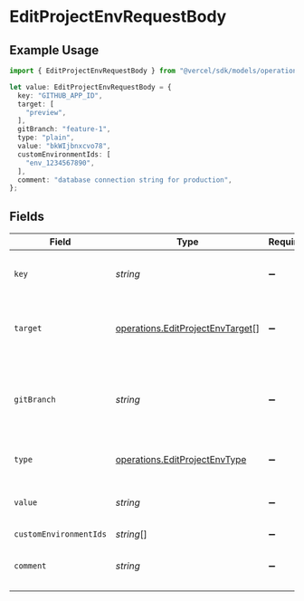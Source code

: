 # EditProjectEnvRequestBody

## Example Usage

```typescript
import { EditProjectEnvRequestBody } from "@vercel/sdk/models/operations";

let value: EditProjectEnvRequestBody = {
  key: "GITHUB_APP_ID",
  target: [
    "preview",
  ],
  gitBranch: "feature-1",
  type: "plain",
  value: "bkWIjbnxcvo78",
  customEnvironmentIds: [
    "env_1234567890",
  ],
  comment: "database connection string for production",
};
```

## Fields

| Field                                                                                | Type                                                                                 | Required                                                                             | Description                                                                          | Example                                                                              |
| ------------------------------------------------------------------------------------ | ------------------------------------------------------------------------------------ | ------------------------------------------------------------------------------------ | ------------------------------------------------------------------------------------ | ------------------------------------------------------------------------------------ |
| `key`                                                                                | *string*                                                                             | :heavy_minus_sign:                                                                   | The name of the environment variable                                                 | GITHUB_APP_ID                                                                        |
| `target`                                                                             | [operations.EditProjectEnvTarget](../../models/operations/editprojectenvtarget.md)[] | :heavy_minus_sign:                                                                   | The target environment of the environment variable                                   | [<br/>"preview"<br/>]                                                                |
| `gitBranch`                                                                          | *string*                                                                             | :heavy_minus_sign:                                                                   | If defined, the git branch of the environment variable (must have target=preview)    | feature-1                                                                            |
| `type`                                                                               | [operations.EditProjectEnvType](../../models/operations/editprojectenvtype.md)       | :heavy_minus_sign:                                                                   | The type of environment variable                                                     | plain                                                                                |
| `value`                                                                              | *string*                                                                             | :heavy_minus_sign:                                                                   | The value of the environment variable                                                | bkWIjbnxcvo78                                                                        |
| `customEnvironmentIds`                                                               | *string*[]                                                                           | :heavy_minus_sign:                                                                   | N/A                                                                                  |                                                                                      |
| `comment`                                                                            | *string*                                                                             | :heavy_minus_sign:                                                                   | A comment to add context on what this env var is for                                 | database connection string for production                                            |